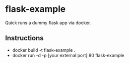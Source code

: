# flask-example
Quick runs a dummy flask app via docker.

## Instructions
- docker build -t flask-example .
- docker run -d -p [your external port]:80 flask-example
